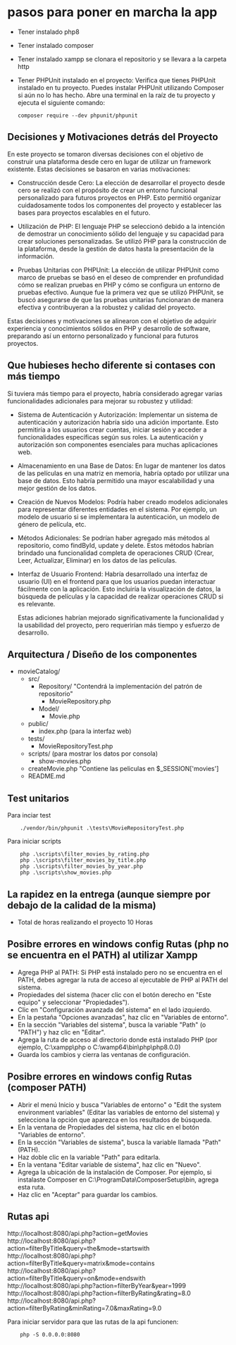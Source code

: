 # pasos para poner en marcha la app
- Tener instalado php8 
- Tener instalado composer
- Tener instalado xampp se clonara el repositorio y se llevara a la carpeta http
- Tener PHPUnit instalado en el proyecto: 
    Verifica que tienes PHPUnit instalado en tu proyecto. Puedes instalar PHPUnit utilizando Composer si aún no lo has hecho. Abre una terminal en la raíz de tu proyecto y ejecuta el siguiente comando:

    ```
    composer require --dev phpunit/phpunit

    ```


## Decisiones y Motivaciones detrás del Proyecto
En este proyecto se tomaron diversas decisiones con el objetivo de construir una plataforma desde cero en lugar de utilizar un framework existente. Estas decisiones se basaron en varias motivaciones:

- Construcción desde Cero: La elección de desarrollar el proyecto desde cero se realizó con el propósito de crear un entorno funcional personalizado para futuros proyectos en PHP. Esto permitió organizar cuidadosamente todos los componentes del proyecto y establecer las bases para proyectos escalables en el futuro.

- Utilización de PHP: El lenguaje PHP se seleccionó debido a la intención de demostrar un conocimiento sólido del lenguaje y su capacidad para crear soluciones personalizadas. Se utilizó PHP para la construcción de la plataforma, desde la gestión de datos hasta la presentación de la información.

- Pruebas Unitarias con PHPUnit: La elección de utilizar PHPUnit como marco de pruebas se basó en el deseo de comprender en profundidad cómo se realizan pruebas en PHP y cómo se configura un entorno de pruebas efectivo. Aunque fue la primera vez que se utilizó PHPUnit, se buscó asegurarse de que las pruebas unitarias funcionaran de manera efectiva y contribuyeran a la robustez y calidad del proyecto.

Estas decisiones y motivaciones se alinearon con el objetivo de adquirir experiencia y conocimientos sólidos en PHP y desarrollo de software, preparando así un entorno personalizado y funcional para futuros proyectos.


## Que hubieses hecho diferente si contases con más tiempo
 Si tuviera más tiempo para el proyecto, habría considerado agregar varias funcionalidades adicionales para mejorar su robustez y utilidad:

- Sistema de Autenticación y Autorización: Implementar un sistema de autenticación y autorización habría sido una adición importante. Esto permitiría a los usuarios crear cuentas, iniciar sesión y acceder a funcionalidades específicas según sus roles. La autenticación y autorización son componentes esenciales para muchas aplicaciones web.

- Almacenamiento en una Base de Datos: En lugar de mantener los datos de las películas en una matriz en memoria, habría optado por utilizar una base de datos. Esto habría permitido una mayor escalabilidad y una mejor gestión de los datos.

- Creación de Nuevos Modelos: Podría haber creado modelos adicionales para representar diferentes entidades en el sistema. Por ejemplo, un modelo de usuario si se implementara la autenticación, un modelo de género de película, etc.

- Métodos Adicionales: Se podrían haber agregado más métodos al repositorio, como findById, update y delete. Estos métodos habrían brindado una funcionalidad completa de operaciones CRUD (Crear, Leer, Actualizar, Eliminar) en los datos de las películas.

- Interfaz de Usuario Frontend: Habría desarrollado una interfaz de usuario (UI) en el frontend para que los usuarios puedan interactuar fácilmente con la aplicación. Esto incluiría la visualización de datos, la búsqueda de películas y la capacidad de realizar operaciones CRUD si es relevante.

    Estas adiciones habrían mejorado significativamente la funcionalidad y la usabilidad del proyecto, pero requerirían más tiempo y esfuerzo de desarrollo.

## Arquitectura / Diseño de los componentes

- movieCatalog/
    - src/
        - Repository/ "Contendrá la implementación del patrón de repositorio"
            - MovieRepository.php
        - Model/
            - Movie.php
    - public/
        - index.php (para la interfaz web)
    - tests/ 
        - MovieRepositoryTest.php
    - scripts/ (para  mostrar los datos por consola)
        - show-movies.php
    - createMovie.php  "Contiene las peliculas en $_SESSION['movies']
    - README.md


## Test unitarios
Para inciar test
```
    ./vendor/bin/phpunit .\tests\MovieRepositoryTest.php
```
Para  iniciar scripts 
```
    php .\scripts\filter_movies_by_rating.php
    php .\scripts\filter_movies_by_title.php    
    php .\scripts\filter_movies_by_year.php
    php .\scripts\show_movies.php  
```
## La rapidez en la entrega (aunque siempre por debajo de la calidad de la misma)
- Total de horas realizando el proyecto 10 Horas


## Posibre errores en windows config Rutas (php no se encuentra en el PATH) al utilizar Xampp
- Agrega PHP al PATH: Si PHP está instalado pero no se encuentra en el PATH, debes agregar la ruta de acceso al ejecutable de PHP al PATH del sistema. 
- Propiedades del sistema (hacer clic con el botón derecho en "Este equipo" y seleccionar "Propiedades").
- Clic en "Configuración avanzada del sistema" en el lado izquierdo.
- En la pestaña "Opciones avanzadas", haz clic en "Variables de entorno".
- En la sección "Variables del sistema", busca la variable "Path" (o "PATH") y haz clic en "Editar".
- Agrega la ruta de acceso al directorio donde está instalado PHP (por ejemplo, C:\xampp\php o C:\wamp64\bin\php\php8.0.0)
- Guarda los cambios y cierra las ventanas de configuración.


## Posibre errores en windows config Rutas (composer PATH)
- Abrir el menú Inicio y busca "Variables de entorno" o "Edit the system environment variables" (Editar las variables de entorno del sistema) y selecciona la opción que aparezca en los resultados de búsqueda.
- En la ventana de Propiedades del sistema, haz clic en el botón "Variables de entorno".
- En la sección "Variables de sistema", busca la variable llamada "Path" (PATH).
- Haz doble clic en la variable "Path" para editarla.
- En la ventana "Editar variable de sistema", haz clic en "Nuevo".
- Agrega la ubicación de la instalación de Composer. Por ejemplo, si instalaste Composer en         C:\ProgramData\ComposerSetup\bin, agrega esta ruta.
- Haz clic en "Aceptar" para guardar los cambios.


## Rutas api
http://localhost:8080/api.php?action=getMovies
http://localhost:8080/api.php?action=filterByTitle&query=the&mode=startswith
http://localhost:8080/api.php?action=filterByTitle&query=matrix&mode=contains
http://localhost:8080/api.php?action=filterByTitle&query=on&mode=endswith
http://localhost:8080/api.php?action=filterByYear&year=1999
http://localhost:8080/api.php?action=filterByRating&rating=8.0
http://localhost:8080/api.php?action=filterByRating&minRating=7.0&maxRating=9.0

Para iniciar servidor para que las rutas de la api funcionen: 
```
    php -S 0.0.0.0:8080
```